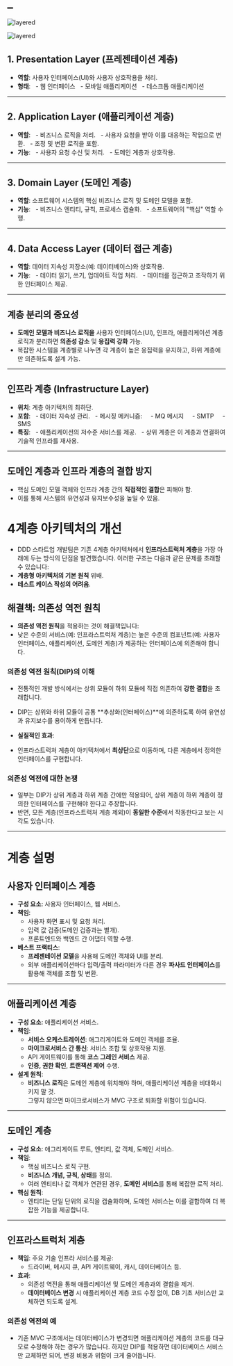 # _

![layered](img/IMG_1256.jpeg)

![layered](img/IMG_1257.jpeg)

## 1. **Presentation Layer (프레젠테이션 계층)**

- **역할**: 사용자 인터페이스(UI)와 사용자 상호작용을 처리.
- **형태**:
  - 웹 인터페이스
  - 모바일 애플리케이션
  - 데스크톱 애플리케이션

---

## 2. **Application Layer (애플리케이션 계층)**

- **역할**:
  - 비즈니스 로직을 처리.
  - 사용자 요청을 받아 이를 대응하는 작업으로 변환.
  - 조정 및 변환 로직을 포함.
- **기능**:
  - 사용자 요청 수신 및 처리.
  - 도메인 계층과 상호작용.

---

## 3. **Domain Layer (도메인 계층)**

- **역할**: 소프트웨어 시스템의 핵심 비즈니스 로직 및 도메인 모델을 포함.
- **기능**:
  - 비즈니스 엔티티, 규칙, 프로세스 캡슐화.
  - 소프트웨어의 "핵심" 역할 수행.

---

## 4. **Data Access Layer (데이터 접근 계층)**

- **역할**: 데이터 지속성 저장소(예: 데이터베이스)와 상호작용.
- **기능**:
  - 데이터 읽기, 쓰기, 업데이트 작업 처리.
  - 데이터를 접근하고 조작하기 위한 인터페이스 제공.

---

## 계층 분리의 중요성

- **도메인 모델과 비즈니스 로직을** 사용자 인터페이스(UI), 인프라, 애플리케이션 계층 로직과 분리하면 **의존성 감소** 및 **응집력 강화** 가능.
- 복잡한 시스템을 계층별로 나누면 각 계층이 높은 응집력을 유지하고, 하위 계층에만 의존하도록 설계 가능.

---

## **인프라 계층 (Infrastructure Layer)**

- **위치**: 계층 아키텍처의 최하단.
- **포함**:
  - 데이터 지속성 관리.
  - 메시징 메커니즘:
    - MQ 메시지
    - SMTP
    - SMS
- **특징**:
  - 애플리케이션의 저수준 서비스를 제공.
  - 상위 계층은 이 계층과 연결하여 기술적 인프라를 재사용.  

---

## **도메인 계층과 인프라 계층의 결합 방지**

- 핵심 도메인 모델 객체와 인프라 계층 간의 **직접적인 결합**은 피해야 함.
- 이를 통해 시스템의 유연성과 유지보수성을 높일 수 있음.

# 4계층 아키텍처의 개선

- DDD 스타트업 개발팀은 기존 4계층 아키텍처에서 **인프라스트럭처 계층**을 가장 아래에 두는 방식의 단점을 발견했습니다. 이러한 구조는 다음과 같은 문제를 초래할 수 있습니다:
- **계층형 아키텍처의 기본 원칙** 위배.
- **테스트 케이스 작성의 어려움**.

## 해결책: 의존성 역전 원칙

- **의존성 역전 원칙**을 적용하는 것이 해결책입니다:
- 낮은 수준의 서비스(예: 인프라스트럭처 계층)는 높은 수준의 컴포넌트(예: 사용자 인터페이스, 애플리케이션, 도메인 계층)가 제공하는 인터페이스에 의존해야 합니다.

### **의존성 역전 원칙(DIP)의 이해**

- 전통적인 개발 방식에서는 상위 모듈이 하위 모듈에 직접 의존하여 **강한 결합**을 초래합니다.
- DIP는 상위와 하위 모듈이 공통 **추상화(인터페이스)**에 의존하도록 하여 유연성과 유지보수를 용이하게 만듭니다.

- **실질적인 효과**:  
- 인프라스트럭처 계층이 아키텍처에서 **최상단**으로 이동하며, 다른 계층에서 정의한 인터페이스를 구현합니다.

### 의존성 역전에 대한 논쟁

- 일부는 DIP가 상위 계층과 하위 계층 간에만 적용되어, 상위 계층이 하위 계층이 정의한 인터페이스를 구현해야 한다고 주장합니다.
- 반면, 모든 계층(인프라스트럭처 계층 제외)이 **동일한 수준**에서 작동한다고 보는 시각도 있습니다.

---

# 계층 설명

## 사용자 인터페이스 계층

- **구성 요소**: 사용자 인터페이스, 웹 서비스.
- **책임**:
  - 사용자 화면 표시 및 요청 처리.
  - 입력 값 검증(도메인 검증과는 별개).
  - 프론트엔드와 백엔드 간 어댑터 역할 수행.
- **베스트 프랙티스**:
  - **프레젠테이션 모델**을 사용해 도메인 객체와 UI를 분리.
  - 외부 애플리케이션마다 입력/출력 파라미터가 다른 경우 **파사드 인터페이스**를 활용해 객체를 조합 및 변환.

---

## 애플리케이션 계층

- **구성 요소**: 애플리케이션 서비스.
- **책임**:
  - **서비스 오케스트레이션**: 애그리게이트와 도메인 객체를 조율.
  - **마이크로서비스 간 통신**: 서비스 조합 및 상호작용 지원.
  - API 게이트웨이를 통해 **코스 그레인 서비스** 제공.
  - **인증, 권한 확인**, **트랜잭션 제어** 수행.
- **설계 원칙**:
  - **비즈니스 로직**은 도메인 계층에 위치해야 하며, 애플리케이션 계층을 비대화시키지 말 것.  
    그렇지 않으면 마이크로서비스가 MVC 구조로 퇴화할 위험이 있습니다.

---

## 도메인 계층

- **구성 요소**: 애그리게이트 루트, 엔티티, 값 객체, 도메인 서비스.
- **책임**:
  - 핵심 비즈니스 로직 구현.
  - **비즈니스 개념, 규칙, 상태**를 정의.
  - 여러 엔티티나 값 객체가 연관된 경우, **도메인 서비스**를 통해 복잡한 로직 처리.
- **핵심 원칙**:
  - 엔티티는 단일 단위의 로직을 캡슐화하며, 도메인 서비스는 이를 결합하여 더 복잡한 기능을 제공합니다.

---

## 인프라스트럭처 계층

- **책임**: 주요 기술 인프라 서비스를 제공:
  - 드라이버, 메시지 큐, API 게이트웨이, 캐시, 데이터베이스 등.
- **효과**:
  - 의존성 역전을 통해 애플리케이션 및 도메인 계층과의 결합을 제거.
  - **데이터베이스 변경** 시 애플리케이션 계층 코드 수정 없이, DB 기초 서비스만 교체하면 되도록 설계.

### **의존성 역전의 예**

- 기존 MVC 구조에서는 데이터베이스가 변경되면 애플리케이션 계층의 코드를 대규모로 수정해야 하는 경우가 많습니다. 하지만 DIP를 적용하면 데이터베이스 서비스만 교체하면 되어, 변경 비용과 위험이 크게 줄어듭니다.
